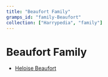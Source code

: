 ```yaml
---
title: "Beaufort Family"
gramps_id: "family-Beaufort"
collection: ["Harrypedia", "family"]
---
```


# Beaufort Family

- [Heloise Beaufort](/Harrypedia/people/Beaufort/Heloise/)
